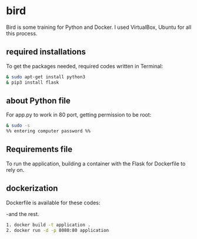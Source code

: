 # bird

Bird is some training for Python and Docker.
I used VirtualBox, Ubuntu for all this process.

## required installations

To get the packages needed, required codes written in Terminal:

```bash
& sudo apt-get install python3
& pip3 install flask
```

## about Python file

For app.py to work in 80 port, getting permission to be root:
```bash
& sudo -s
%% entering computer password %%
```

## Requirements file

To run the application, building a container with the Flask for Dockerfile to rely on.


## dockerization

Dockerfile is available for these codes:

  -and the rest.

```bash
1. docker build -t application .
2. docker run -d -p 8080:80 application
